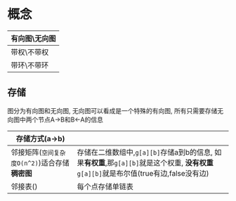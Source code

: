# 概念
|有向图\无向图|
|---|
|带权\不带权|
|带环\不带环|

## 存储
图分为有向图和无向图, 无向图可以看成是一个特殊的有向图, 所有只需要存储无向图中两个节点A->B和B<-A的信息

|存储方式(a->b)||
|---|---|
|邻接矩阵(`空间复杂度O(n^2)`)适合存储**稠密图**|存储在二维数组中,`g[a][b]`存储a到b的信息, 如果**有权重**,那`g[a][b]`就是这个权重, **没有权重**`g[a][b]`就是布尔值(true有边,false没有边)|
|邻接表()|每个点存储单链表|